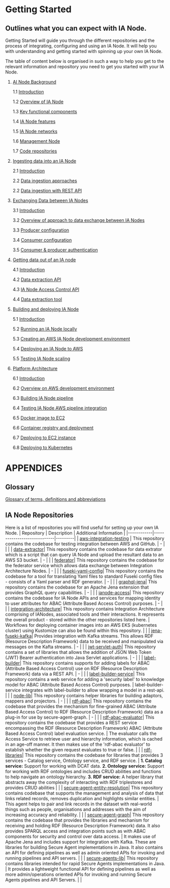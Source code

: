 # Getting Started
## Outlines what you can expect with IA Node.
Getting Started will guide you through the different repositories and the process of integrating, configuring and using an IA Node. It will help you with understanding and getting started with spinning up your own IA Node. 

The table of content below is organised in such a way to help you get to the relevant information and repository you need to get you started with your IA Node.

1. [AI Node Background](https://github.com/National-Digital-Twin/integration-architecture-documentation/blob/main/DeveloperDocumentation/IANode/IANode.md#ianode)

    1.1	[Introduction](https://github.com/National-Digital-Twin/integration-architecture-documentation/blob/main/DeveloperDocumentation/IANode/Context.md#ianode-context)

    1.2 [Overview of IA Node](https://github.com/National-Digital-Twin/integration-architecture-documentation/blob/main/DeveloperDocumentation/IntegrationArchitecture.md#integration-architecture) 

	1.3 [Key functional components](https://github.com/National-Digital-Twin/integration-architecture-documentation/blob/main/DeveloperDocumentation/IANode/Components.md#key-functional-components-of-an-ia-node) 

    1.4 [IA Node features](https://github.com/National-Digital-Twin/integration-architecture-documentation/blob/main/DeveloperDocumentation/IANode/Features.md#ianode-features)

	1.5 [IA Node networks](https://github.com/National-Digital-Twin/integration-architecture-documentation/blob/main/DeveloperDocumentation/NodeNet.md#nodenet)

    1.6 [Management Node](https://github.com/National-Digital-Twin/integration-architecture-documentation/blob/main/DeveloperDocumentation/ManagementNode.md#managementnode)

	1.7 [Code repositories](#ia-node-repositories)

2. [Ingesting data into an IA Node](https://github.com/National-Digital-Twin/integration-architecture-documentation/blob/main/DeveloperDocumentation/IANode/DataIngestion.md#data-ingestion-into-the-integration-architecture-node-ia-node)

    2.1 [Introduction](https://github.com/National-Digital-Twin/integration-architecture-documentation/blob/main/DeveloperDocumentation/IANode/InAction.md#ianode-in-action) 

    2.2 [Data ingestion approaches](https://github.com/National-Digital-Twin/integration-architecture-documentation/blob/main/DeveloperDocumentation/IANode/DataIngestion.md#data-ingestion-methods)

    2.2 [Data ingestion with REST API](https://github.com/National-Digital-Twin/node-lib/blob/pre/docs/adapters.md#adapters) 
 
3. [Exchanging Data between IA Nodes](https://github.com/National-Digital-Twin/federator/blob/main/README.md#overview-of-approach-to-ia-nodes-exchanging-data) 

    3.1 [Introduction](https://github.com/National-Digital-Twin/federator/blob/main/README.md#introduction)

    3.2 [Overview of approach to data exchange between IA Nodes](https://github.com/National-Digital-Twin/federator/blob/main/README.md#overview-of-approach-to-ia-nodes-exchanging-data)

    3.3 [Producer configuration](https://github.com/National-Digital-Twin/federator/blob/main/README.md#server-producer)

	3.4 [Consumer configuration](https://github.com/National-Digital-Twin/federator/blob/main/README.md#client-consumer)

	3.5 [Consumer & producer authentication](https://github.com/National-Digital-Twin/federator/blob/main/docs/authentication.md#authentication-configuration)
 
4. [Getting data out of an IA node](https://github.com/National-Digital-Twin/integration-architecture-documentation/blob/main/DeveloperDocumentation/IANode/DataExtraction.md#data-extraction-from-the-integration-architecture-node-ia-node)

    4.1	[Introduction](https://github.com/National-Digital-Twin/graphql-jena/blob/pre/docs/schemas.md#graphql-for-jena-schemas)

    4.2	[Data extraction API](https://github.com/National-Digital-Twin/graphql-jena?tab=readme-ov-file#graphql-extensions-for-apache-jena)

    4.3	[IA Node Access Control API](https://github.com/National-Digital-Twin/ianode-access?tab=readme-ov-file#ianode-access)

    4.4	[Data extraction tool](https://github.com/National-Digital-Twin/data-extractor?tab=readme-ov-file#data-extractor)
 
5. [Building and deploying IA Node](https://github.com/National-Digital-Twin/integration-architecture-documentation/blob/main/DeveloperDocumentation/Deployment/Deployment.md#deployment) 

    5.1	[Introduction](https://github.com/National-Digital-Twin/integration-architecture-documentation/blob/main/DeveloperDocumentation/Deployment/Deployment.md#deployment)

	5.2 [Running an IA Node locally](https://github.com/National-Digital-Twin/integration-architecture-documentation/blob/main/DeveloperDocumentation/Deployment/DeploymentLocal.md#running-an-ianode-locally)

    5.3 [Creating an AWS IA Node development environment](https://github.com/National-Digital-Twin/integration-architecture-documentation/blob/main/DeveloperDocumentation/Deployment/DeploymentAWS.md#deploy-to-aws)

    5.4 [Deploying an IA Node to AWS](https://github.com/National-Digital-Twin/integration-architecture-documentation/blob/main/DeveloperDocumentation/Deployment/DeploymentAWS.md#deploy-to-aws)

    5.5 [Testing IA Node scaling](https://github.com/National-Digital-Twin/integration-architecture-documentation/blob/main/DeveloperDocumentation/Scaling.md#testing-coverage)
 
6. [Platform Architecture](https://github.com/National-Digital-Twin/integration-architecture/blob/main/README.md#cloudplatform-sample-design-and-iac-implementation)

    6.1	[Introduction](https://github.com/National-Digital-Twin/integration-architecture/tree/main/CloudPlatform/AWS#cloudplatformaws)

    6.2	[Overview on AWS development environment](https://github.com/National-Digital-Twin/integration-architecture/blob/main/CloudPlatform/AWS/README.md)

    6.3	[Building IA Node pipeline](https://github.com/National-Digital-Twin/secure-agents-lib/blob/pre/README.md#secure-agents-lib-java)

    6.4 [Testing IA Node AWS pipeline integration](https://github.com/National-Digital-Twin/integration-architecture-documentation/blob/main/DeveloperDocumentation/Deployment/DeploymentAWS.md#deploy-to-aws)

    6.5	[Docker image to EC2](https://github.com/National-Digital-Twin/aws-integration-testing/blob/main/README.md#build-tag-push-docker-image-to-ecr)

    6.6	[Container registry and deployment](https://github.com/National-Digital-Twin/aws-integration-testing/blob/main/README.md#curl-local-container)

    6.7	[Deploying to EC2 instance](https://github.com/National-Digital-Twin/integration-architecture-documentation/blob/main/DeveloperDocumentation/Deployment/DeploymentAWS.md#deploying-to-a-ec2-instance)

    6.8	[Deploying to Kubernetes](https://github.com/National-Digital-Twin/integration-architecture-documentation/blob/main/DeveloperDocumentation/Deployment/DeploymentAWS.md#deploying-to-kubernetes)

# APPENDICES

## Glossary
[Glossary of terms, definitions and abbreviations](https://github.com/National-Digital-Twin/integration-architecture-documentation/blob/main/DeveloperDocumentation/IANode/Glossary.md#glossary)

## IA Node Repositories
Here is a list of repositories you will find useful for setting up your own IA Node.
 |   Repository         |     Description                        | Additional Information | 
|------------|-----------------------------|---------|
| [aws-integration-testing](https://github.com/National-Digital-Twin/aws-integration-testing)    |      This repository contains the codebase for testing integration between AWS and GitHub.                 |      -   |        |             |
|            [data-extractor](https://github.com/National-Digital-Twin/data-extractor)| This repository contains the codebase for data extrator which is a script that can query IA Node and upload the resultant data to an AWS S3 bucket.               | -     |        |
|            [federator](https://github.com/National-Digital-Twin/federator)| This repository contains the codebase for the federator service which allows data exchange between Integration Architecture Nodes.                | -    |        |
|            [fuseki-yaml-config](https://github.com/National-Digital-Twin/fuseki-yaml-config)| This repository contains the codebase for a tool for translating Yaml files to standard Fuseki config files - consists of a Yaml parser and RDF generator.               | -     |        |
|            [graphql-jena](https://github.com/National-Digital-Twin/graphql-jena)| This repository contains the codebase for an Apache Jena extension that provides GraphQL query capabilities.               | -    |        |
|            [ianode-access](https://github.com/National-Digital-Twin/ianode-access)| This repository contains the codebase for IA Node APIs and services for mapping identity to user attributes for ABAC (Attribute Based Access Control) purposes.               | -     |        |
|            [integration-architecture](https://github.com/National-Digital-Twin/integration-architecture)| This repository contains Integration Architecture comprising of IANodes, associated tools and their interactions. It represents the overall product - stored within the other repositories listed here.               | Workflows for deploying container images into an AWS EKS (kubernetes cluster) using Kustomize can also be found within this repository.   |        |
|            [jena-fuseki-kafka](https://github.com/National-Digital-Twin/jena-fuseki-kafka)| Provides integration with Kafka streams. This allows RDF (Resource Description Framework) data to be received and manipulated via messages on the Kafta streams.               | -     |        |
|            [jwt-servlet-auth](https://github.com/National-Digital-Twin/jwt-servlet-auth)| This repository contains a set of libraries that allows the addition of JSON Web Token (JWT) Bearer authentication into Java Servlet applications.               | -     |        |
|            [label-builder](https://github.com/National-Digital-Twin/label-builder)| This repository contains supports for adding labels for ABAC (Attribute Based Access Control) use on RDF (Resource Description Framework) data via a REST API.               | -     |        |
|            [label-builder-service](https://github.com/National-Digital-Twin/label-builder-service)| This repository contains a web service for adding a 'security label' to knowledge model for ABAC (Attribute Based Access Control) purposes.               | label-builder-service integrates with label-builder to allow wrapping a model in a rest-api.   |        |
|            [node-lib](https://github.com/National-Digital-Twin/node-lib)| This repository contains helper libraries for building adaptors, mappers and projectors.               | -     |        |
|            [rdf-abac](https://github.com/National-Digital-Twin/rdf-abac)| This repository contains the codebase that provides the mechanism for fine-grained ABAC (Attribute Based Access Control) to RDF (Resource Description Framework) data as a plug-in for use by secure-agent-graph.             | -     |        |
|            [rdf-abac-evaluator](https://github.com/National-Digital-Twin/rdf-abac-evaluator)| This repository contains the codebase that provides a REST service encompassing the RDF (Resource Description Framework) ABAC (Attribute Based Access Control) label evaluation service.              | The evaluator calls the Access Service to retrieve user and hierarchy information, which is cached in an age-off manner. It then makes use of the 'rdf-abac evaluator' to establish whether the given request evaluates to true or false.    |        |
|            [rdf-libraries](https://github.com/National-Digital-Twin/rdf-libraries)| This repository contains the codebase for libraries that provides 3 services -   Catalog service, Ontology service, and RDF service.              | **1. Catalog service:** Support for working with DCAT data. **2. Ontology service:** Support for working with RDF ontologies and includes CRUD abilities and functions to help navigate an ontology hierarchy. **3. RDF service:** A helper library that abstracts away the complexity of interacting with RDF triplestores and provides CRUD abilities     |        |
|            [secure-agent-entity-resolution](https://github.com/National-Digital-Twin/secure-agent-entity-resolution)| This repository contains codebase that supports the management and analysis of data that links related records, removes duplication and highlights similar entities.             | This agent helps to pair and link records in the dataset with real-world things such as people, organisations and addresses with the aim of increasing accuracy and reliability.     |        |
|            [secure-agent-graph](https://github.com/National-Digital-Twin/secure-agent-graph)| This repository contains the codebase that provides the libraries and mechanism for receiving and holding RDF (Resource Description Framework) data. It also provides SPARQL access and integration points such as with ABAC components for security and control over data access.               | It makes use of Apache Jena and includes support for integration with Kafka. These are libraries for building Secure Agent implementations in Java. It also contains an API for defining pipelines as well as admin oriented APIs for invoking and running pipelines and API servers.    |        |
|            [secure-agents-lib](https://github.com/National-Digital-Twin/secure-agents-lib)| This repository contains libraries intended for rapid Secure Agents implementations in Java.               | It provides a lightweight functional API for defining pipelines as well as more admin/operations oriented APIs for invoking and running Secure Agents pipelines and API Servers.      |        |

